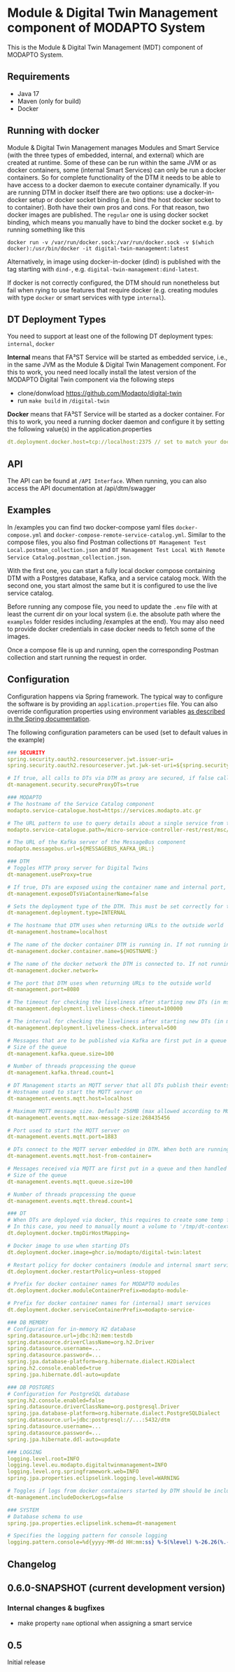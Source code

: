 # Module & Digital Twin Management component of MODAPTO System

This is the Module & Digital Twin Management (MDT) component of MODAPTO System.

## Requirements
- Java 17
- Maven (only for build)
- Docker

## Running with docker
Module & Digital Twin Management manages Modules and Smart Service (with the three types of embedded, internal, and external) which are created at runtime.
Some of these can be run within the same JVM or as docker containers, some (internal Smart Services) can only be run a docker containers.
So for complete functionality of the DTM it needs to be able to have access to a docker daemon to execute container dynamically.
If you are running DTM in docker itself there are two options: use a docker-in-docker setup or docker socket binding (i.e. bind the host docker socket to to container).
Both have their own pros and cons.
For that reason, two docker images are published.
The `regular` one is using docker socket binding, which means you manually have to bind the docker socket e.g. by running something like this
```
docker run -v /var/run/docker.sock:/var/run/docker.sock -v $(which docker):/usr/bin/docker -it digital-twin-management:latest
```
Alternatively, in image using docker-in-docker (dind) is published with the tag starting with `dind-`, e.g. `digital-twin-management:dind-latest`.

If docker is not correctly configured, the DTM should run nonetheless but fail when rying to use features that require docker (e.g. creating modules with type `docker` or smart services with type `internal`).


## DT Deployment Types
You need to support at least one of the following DT deployment types: `internal`, `docker`

**Internal** means that FA³ST Service will be started as embedded service, i.e., in the same JVM as the Module & Digital Twin Management component. For this to work, you need need locally install the latest version of the MODAPTO Digital Twin component via the following steps

- clone/donwload https://github.com/Modapto/digital-twin
- run `make build` in `/digital-twin`

**Docker** means that FA³ST Service will be started as a docker container. For this to work, you need a running docker daemon and configure it by setting the following value(s) in the application.properties

```YAML
dt.deployment.docker.host=tcp://localhost:2375 // set to match your docker daemon
```

## API
The API can be found at `/API Interface`.
When running, you can also access the API documentation at /api/dtm/swagger

## Examples

In /examples you can find two docker-compose yaml files `docker-compose.yml` and `docker-compose-remote-service-catalog.yml`.
Similar to the compose files, you also find Postman collections `DT Management Test Local.postman_collection.json` and `DT Management Test Local With Remote Service Catalog.postman_collection.json`.

With the first one, you can start a fully local docker compose containing DTM with a Postgres database, Kafka, and a service catalog mock.
With the second one, you start almost the same but it is configured to use the live service catalog.

Before running any compose file, you need to update the `.env` file with at least the current dir on your local system (i.e. the absolute path where the `examples` folder resides including /examples at the end).
You may also need to provide docker credentials in case docker needs to fetch some of the images.

Once a compose file is up and running, open the corresponding Postman collection and start running the request in order.

## Configuration
Configuration happens via Spring framework.
The typical way to configure the software is by providing an `application.properties` file.
You can also override configuration properties using environment variables [as described in the Spring documentation](https://docs.spring.io/spring-boot/docs/2.1.x/reference/html/boot-features-external-config.html#boot-features-external-config-relaxed-binding-from-environment-variables).

The following configuration parameters can be used (set to default values in the example)

```YAML
### SECURITY
spring.security.oauth2.resourceserver.jwt.issuer-uri=
spring.security.oauth2.resourceserver.jwt.jwk-set-uri=${spring.security.oauth2.resourceserver.jwt.issuer-uri}/protocol/openid-connect/certs

# If true, all calls to DTs via DTM as proxy are secured, if false calls will be available without authentication
dt-management.security.secureProxyDTs=true

### MODAPTO
# The hostname of the Service Catalog component
modapto.service-catalogue.host=https://services.modapto.atc.gr

# The URL pattern to use to query details about a single service from the Service Catalog. Use %s as placeholder for the service ID.
modapto.service-catalogue.path=/micro-service-controller-rest/rest/msc/callMicroserviceCustomIO/2daf6c38-4579-4929-8d72-4d869c9bcc4e/getService?id=%s

# The URL of the Kafka server of the MessageBus component
modapto.messagebus.url=${MESSAGEBUS_KAFKA_URL:}

### DTM
# Toggles HTTP proxy server for Digital Twins
dt-management.useProxy=true

# If true, DTs are exposed using the container name and internal port, otherwise using hostname and the mapped port. This only takes effect if `dt-management.useProxy=false`
dt-management.exposeDTsViaContainerName=false

# Sets the deployment type of the DTM. This must be set correctly for the DTM to work (i.e. when running in docker set to 'DOCKER')
dt-management.deployment.type=INTERNAL

# The hostname that DTM uses when returning URLs to the outside world
dt-management.hostname=localhost

# The name of the docker container DTM is running in. If not running inside a docker container this property is ignored.
dt-management.docker.container.name=${HOSTNAME:}

# The name of the docker network the DTM is connected to. If not running inside a docker container this property is ignored.
dt-management.docker.network=

# The port that DTM uses when returning URLs to the outside world
dt-management.port=8080

# The timeout for checking the liveliness after starting new DTs (in ms)
dt-management.deployment.liveliness-check.timeout=100000

# The interval for checking the liveliness after starting new DTs (in ms)
dt-management.deployment.liveliness-check.interval=500

# Messages that are to be published via Kafka are first put in a queue and then handled asynchronously.
# Size of the queue
dt-management.kafka.queue.size=100

# Number of threads propcessing the queue
dt-management.kafka.thread.count=1

# DT Management starts an MQTT server that all DTs publish their events to.
# Hostname used to start the MQTT server on
dt-management.events.mqtt.host=localhost

# Maximum MQTT message size. Default 256MB (max allowed according to MQTT specification)
dt-management.events.mqtt.max-message-size:268435456

# Port used to start the MQTT server on
dt-management.events.mqtt.port=1883

# DTs connect to the MQTT server embedded in DTM. When both are running in docker, this property specifies the hostname under which the DT can contact the DTM. If not provided, the docker container name from `dt-management.docker.container.name` is used.
dt-management.events.mqtt.host-from-container=

# Messages received via MQTT are first put in a queue and then handled asynchronously.
# Size of the queue
dt-management.events.mqtt.queue.size=100

# Number of threads propcessing the queue
dt-management.events.mqtt.thread.count=1

### DT
# When DTs are deployed via docker, this requires to create some temp files that are then mapped into the container. When DT Management is running in docker itself and using the host docker daemon, this might create some issues with access to temp directories.
# In this case, you need to manually mount a volume to '/tmp/dt-context' to the DTM container (with write access) and you also need to provide the directory mounted in this config property.
dt.deployment.docker.tmpDirHostMapping=

# Docker image to use when starting DTs
dt.deployment.docker.image=ghcr.io/modapto/digital-twin:latest

# Restart policy for docker containers (module and internal smart services)
dt.deployment.docker.restartPolicy=unless-stopped

# Prefix for docker container names for MODAPTO modules
dt.deployment.docker.moduleContainerPrefix=modapto-module-

# Prefix for docker container names for (internal) smart services
dt.deployment.docker.serviceContainerPrefix=modapto-service-

### DB MEMORY
# Configuration for in-memory H2 database
spring.datasource.url=jdbc:h2:mem:testdb
spring.datasource.driverClassName=org.h2.Driver
spring.datasource.username=...
spring.datasource.password=...
spring.jpa.database-platform=org.hibernate.dialect.H2Dialect
spring.h2.console.enabled=true
spring.jpa.hibernate.ddl-auto=update

### DB POSTGRES
# Configuration for PostgreSQL database
spring.h2.console.enabled=false
spring.datasource.driverClassName=org.postgresql.Driver
spring.jpa.database-platform=org.hibernate.dialect.PostgreSQLDialect
spring.datasource.url=jdbc:postgresql://...:5432/dtm
spring.datasource.username=...
spring.datasource.password=...
spring.jpa.hibernate.ddl-auto=update

### LOGGING
logging.level.root=INFO
logging.level.eu.modapto.digitaltwinmanagement=INFO
logging.level.org.springframework.web=INFO
spring.jpa.properties.eclipselink.logging.level=WARNING

# Toggles if logs from docker containers started by DTM should be included in the DTM log. This is helpful when you do not have access to the logs of the container directly.
dt-management.includeDockerLogs=false

### SYSTEM
# Database schema to use
spring.jpa.properties.eclipselink.schema=dt-management

# Specifies the logging pattern for console logging
logging.pattern.console=%d{yyyy-MM-dd HH:mm:ss} %-5(%level) %-26.26(%.-25([%logger{0})]) : %msg%n
```

## Changelog

<!--changelog-anchor-->
<!--start:changelog-header-->
## 0.6.0-SNAPSHOT (current development version)<!--end:changelog-header-->

### Internal changes & bugfixes
- make property `name` optional when assigning a smart service

## 0.5

Initial release
